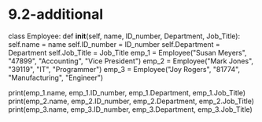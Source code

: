 # 9.2-additional

class Employee:
    def __init__(self, name, ID_number, Department, Job_Title):
        self.name = name
        self.ID_number = ID_number
        self.Department = Department
        self.Job_Title = Job_Title
emp_1 = Employee("Susan Meyers", "47899", "Accounting", "Vice President")
emp_2 = Employee("Mark Jones", "39119", "IT", "Programmer")
emp_3 = Employee("Joy Rogers", "81774", "Manufacturing", "Engineer")

print(emp_1.name, emp_1.ID_number, emp_1.Department, emp_1.Job_Title)
print(emp_2.name, emp_2.ID_number, emp_2.Department, emp_2.Job_Title)
print(emp_3.name, emp_3.ID_number, emp_3.Department, emp_3.Job_Title)
